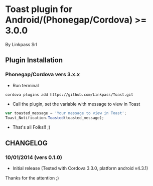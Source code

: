 # Toast plugin for Android/(Phonegap/Cordova) >= 3.0.0
By Linkpass Srl



## Plugin Installation

### Phonegap/Cordova vers 3.x.x 


* Run terminal

```text
cordova plugins add https://github.com/Linkpass/Toast.git
```

* Call the plugin, set the variable with message to view in Toast

```javascript
var toasted_message = 'Your message to view in Toast';
Toast_Notification.Toasted(toasted_message);
```

* That's all Folks!! ;)



## CHANGELOG

### 10/01/2014 (vers 0.1.0)
* Initial release (Tested with Cordova 3.3.0, platform android v4.3.1)



Thanks for the attention ;)